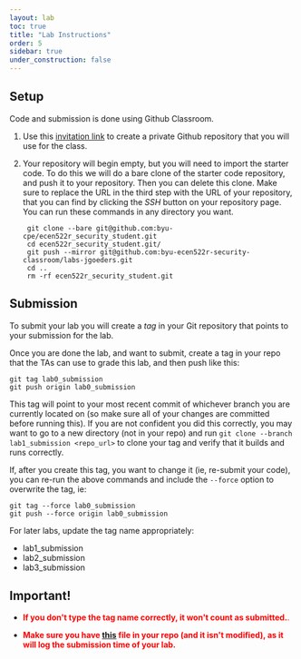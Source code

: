 ```yaml
---
layout: lab
toc: true
title: "Lab Instructions"
order: 5
sidebar: true
under_construction: false
---
```


## Setup
Code and submission is done using Github Classroom. 


1. Use this [invitation link](https://classroom.github.com/a/gzzaL2NG) to create a private Github repository that you will use for the class.

1. Your repository will begin empty, but you will need to import the starter code.  To do this we will do a bare clone of the starter code repository, and push it to your repository.  Then you can delete this clone.  Make sure to replace the URL in the third step with the URL of your repository, that you can find by clicking the *SSH* button on your repository page.  You can run these commands in any directory you want. 

        git clone --bare git@github.com:byu-cpe/ecen522r_security_student.git
        cd ecen522r_security_student.git/
        git push --mirror git@github.com:byu-ecen522r-security-classroom/labs-jgoeders.git
        cd ..
        rm -rf ecen522r_security_student.git



## Submission

To submit your lab you will create a *tag* in your Git repository that points to your submission for the lab.

Once you are done the lab, and want to submit, create a tag in your repo that the TAs can use to grade this lab, and then push like this:

    git tag lab0_submission
    git push origin lab0_submission

This tag will point to your most recent commit of whichever branch you are currently located on (so make sure all of your changes are committed before running this).  If you are not confident you did this correctly, you may want to go to a new directory (not in your repo) and run `git clone --branch lab1_submission <repo_url>` to clone your tag and verify that it builds and runs correctly.

If, after you create this tag, you want to change it (ie, re-submit your code), you can re-run the above commands and include the `--force` option to overwrite the tag, ie:

    git tag --force lab0_submission
    git push --force origin lab0_submission


For later labs, update the tag name appropriately:
  * lab1_submission
  * lab2_submission
  * lab3_submission

## Important!
* <span style="color:red">**If you don't type the tag name correctly, it won't count as submitted.**.</span>

* <span style="color:red">**Make sure you have [this](https://github.com/byu-cpe/ecen522r_security_student/blob/main/.github/workflows/submission.yml) file in your repo (and it isn't modified), as it will log the submission time of your lab.**
</span>




